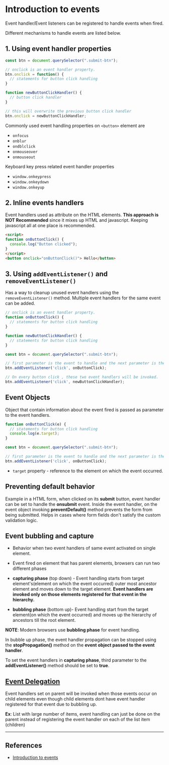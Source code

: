 # Introduction to events

Event handler/Event listeners can be registered to handle events when fired.

Different mechanisms to handle events are listed below.

## 1. Using event handler properties

```Javascript
const btn = document.querySelector(".submit-btn");

// onclick is an event handler property.
btn.onclick = function() {
  // statements for button click handling
}

function newButtonClickHandler() {
  // button click handler
}

// this will overwrite the previous button click handler
btn.onclick = newButtonClickHandler;

```

Commonly used event handling properties on `<button>`  element are

* `onfocus`
* `onblur`
* `ondblclick`
* `onmouseover`
* `onmouseout`

Keyboard key press related event handler properties

* `window.onkeypress`
* `window.onkeydown`
* `window.onkeyup`

## 2. Inline events handlers

Event handlers used as attribute on the HTML elements. **This approach is NOT Recommended** since it mixes up HTML and javascript. Keeping javascript all at one place is recommended.

```HTML
<script>
function onButtonClick() {
  console.log("Button clicked");
}
</script>
<button onclick="onButtonClick()"> Hello</button>
```

## 3. Using `addEventListener()` and `removeEventListener()`

Has a way to cleanup unused event handlers using the `removeEventListener()` method. Multiple event handlers for the same event can be added.

```Javascript
// onclick is an event handler property.
function onButtonClick() {
  // statements for button click handling
}

function newButtonClickHandler() {
  // statements for button click handling
}

const btn = document.querySelector(".submit-btn");

// first parameter is the event to handle and the next parameter is the event handler itself.
btn.addEventListener('click', onButtonClick);

// On every button click , these two event handlers will be invoked.
btn.addEventListener('click', newButtonClickHandler);
```

## Event Objects

Object that contain information about the event fired is passed as parameter to the event handlers.

```Javascript
function onButtonClick(e) {
  // statements for button click handling
  console.log(e.target);
}

const btn = document.querySelector(".submit-btn");

// first parameter is the event to handle and the next parameter is the event handler itself.
btn.addEventListener('click', onButtonClick);

```

* `target` property - reference to the element on which the event occurred.

## Preventing default behavior

Example in a HTML form, when clicked on its **submit** button, event handler can be set to handle the **onsubmit** event. Inside the event handler, on the event object invoking **preventDefault()** method prevents the form from being submitted. Helps in cases where form fields don't satisfy the custom validation logic.

## Event bubbling and capture

* Behavior when two event handlers of same event activated on single element.

* Event fired on element that has parent elements, browsers can run two different phases

* **capturing phase** (top down) - Event handling starts from target element's(element on which the event occurred) outer most ancestor element and moves down to the target element. **Event handlers are invoked only on those elements registered for that event in the hierarchy.**

* **bubbling phase** (bottom up)-
Event handling start from the target element(on which the event occurred) and moves up the hierarchy of ancestors till the root element.

**NOTE**: Modern browsers use **bubbling phase** for event handling.

In bubble up phase, the event handler propagation can be stopped using the **stopPropagation()** method on the **event object passed to the event handler**.

To set the event handlers in **capturing phase**, third parameter to the **addEventListener()** method should be set to **true**.

## [Event Delegation](https://davidwalsh.name/event-delegate)

Event handlers set on parent will be invoked when those events occur on child elements even though child elements dont have event handler registered for that event due to bubbling up.

**Ex**: List with large number of items, event handling can just be done on the parent instead of registering the event handler on each of the list item (children)

---

## References

* [Introduction to events](https://developer.mozilla.org/en-US/docs/Learn/JavaScript/Building_blocks/Events)
